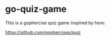# go-quiz-game

This is a gophercise quiz game inspired by here: 

https://github.com/gophercises/quiz